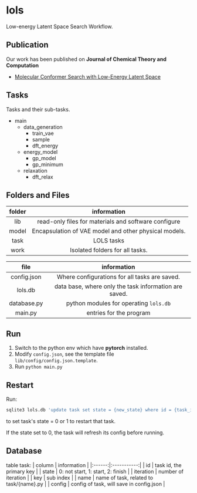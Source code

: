 # lols
Low-energy Latent Space Search Workflow. 

## Publication
Our work has been published on **Journal of Chemical Theory and Computation**
 - [Molecular Conformer Search with Low-Energy Latent Space](https://pubs.acs.org/doi/10.1021/acs.jctc.2c00290)

## Tasks
Tasks and their sub-tasks.
- main
  * data_generation
    - train_vae
    - sample
    - dft_energy
  * energy_model
    - gp_model
    - gp_minimum
  * relaxation
    - dft_relax

## Folders and Files
| folder | information |
|:------:|:-----------:|
| lib | read-only files for materials and software configure |
| model | Encapsulation of VAE model and other physical models. |
| task | LOLS tasks |
| work | Isolated folders for all tasks. |

| file | information |
|:----:|:-----------:|
| config.json | Where configurations for all tasks are saved. |
| lols.db | data base, where only the task information are saved. |
| database.py | python modules for operating `lols.db` |
| main.py | entries for the program |

## Run
1. Switch to the python env which have **pytorch** installed.
2. Modify `config.json`, see the template file `lib/config/config.json.template`.
3. Run `python main.py`

## Restart
Run:
```bash
sqlite3 lols.db 'update task set state = {new_state} where id = {task_id}'
```
to set task's state = 0 or 1 to restart that task. 

If the state set to 0, the task will refresh its config before running. 

## Database
table task:
| column | information |
|:------:|:-----------:|
| id | task id, the primary key |
| state | 0: not start, 1: start, 2: finish |
| iteration | number of iteration |
| key | sub index |
| name | name of task, related to task/{name}.py |
| config | config of task, will save in config.json |
